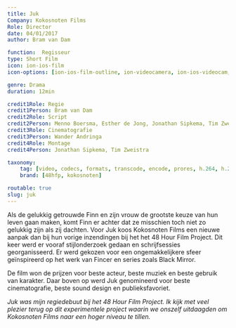 ```yaml
---
title: Juk
Company: Kokosnoten Films
Role: Director
date: 04/01/2017
author: Bram van Dam

function:  Regisseur
type: Short Film
icon: ion-ios-film
icon-options: [ion-ios-film-outline, ion-videocamera, ion-ios-videocam,  ion-image, ion-images, ion-aperture, ion-ios-game-controller-a, ion-ios-game-controller-b, ion-ios-world, ion-android-globe, ion-ios-monitor, ion-ios-bolt]

genre: Drama
duration: 12min

credit1Role: Regie
credit1Person: Bram van Dam
credit2Role: Script
credit2Person: Menno Boersma, Esther de Jong, Jonathan Sipkema, Tim Zweistra
credit3Role: Cinematografie
credit3Person: Wander Andringa
credit4Role: Montage
credit4Person: Jonathan Sipkema, Tim Zweistra 

taxonomy:
    tag: [video, codecs, formats, transcode, encode, prores, h.264, h.265, cineform, test]
    brand: [48hfp, kokosnoten]

routable: true
slug: juk
---
```


Als de gelukkig getrouwde Finn en zijn vrouw de grootste keuze van hun leven gaan maken, komt Finn er achter dat ze misschien toch niet zo gelukkig zijn als zij dachten. Voor Juk koos Kokosnoten Films een nieuwe aanpak dan bij hun vorige inzendingen bij het het 48 Hour Film Project. Dit keer werd er vooraf stijlonderzoek gedaan en schrijfsessies georganisseerd. Er werd gekozen voor een ongemakkelijkere sfeer geïnspireerd op het werk van Fincer en series zoals Black Mirror.

De film won de prijzen voor beste acteur, beste muziek en beste gebruik van karakter. Daar boven op werd Juk genomineerd voor beste cinematografie, beste sound design en publieksfavoriet.

_Juk was mijn regiedebuut bij het 48 Hour Film Project. Ik kijk met veel plezier terug op dit experimentele project waarin we onszelf uitdaagden om Kokosnoten Films naar een hoger niveau te tillen._
